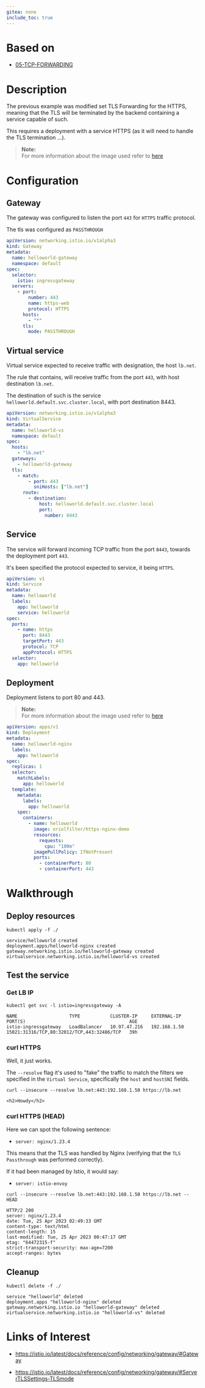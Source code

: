 ```yaml
---
gitea: none
include_toc: true
---
```


# Based on

- [05-TCP-FORWARDING](../05-TCP-FORWARDING)

# Description

The previous example was modified set TLS Forwarding for the HTTPS, meaning that the TLS will be terminated by the backend containing a service capable of such.

This requires a deployment with a service HTTPS (as it will need to handle the TLS termination ...). 

> **Note:**\
> For more information about the image used refer to [here](https://hub.docker.com/r/oriolfilter/https-nginx-demo)

# Configuration

## Gateway

The gateway was configured to listen the port `443` for `HTTPS` traffic protocol.

The tls was configured as `PASSTHROUGH`

```yaml
apiVersion: networking.istio.io/v1alpha3
kind: Gateway
metadata:
  name: helloworld-gateway
  namespace: default
spec:
  selector:
    istio: ingressgateway
  servers:
    - port:
        number: 443
        name: https-web
        protocol: HTTPS
      hosts:
        - "*"
      tls:
        mode: PASSTHROUGH
```

## Virtual service

Virtual service expected to receive traffic with designation, the host `lb.net`.

The rule that contains, will receive traffic from the port `443`, with host destination `lb.net`.

The destination of such is the service `helloworld.default.svc.cluster.local`, with port destination 8443.

```yaml
apiVersion: networking.istio.io/v1alpha3
kind: VirtualService
metadata:
  name: helloworld-vs
  namespace: default
spec:
  hosts:
    - "lb.net"
  gateways:
    - helloworld-gateway
  tls:
    - match:
        - port: 443
          sniHosts: ["lb.net"]
      route:
        - destination:
            host: helloworld.default.svc.cluster.local
            port:
              number: 8443
```

## Service

The service will forward incoming TCP traffic from the port `8443`, towards the deployment port `443`.

It's been specified the protocol expected to service, it being `HTTPS`.

```yaml
apiVersion: v1
kind: Service
metadata:
  name: helloworld
  labels:
    app: helloworld
    service: helloworld
spec:
  ports:
    - name: https
      port: 8443
      targetPort: 443
      protocol: TCP
      appProtocol: HTTPS
  selector:
    app: helloworld
```

## Deployment

Deployment listens to port 80 and 443.

> **Note:**\
> For more information about the image used refer to [here](https://hub.docker.com/r/oriolfilter/https-nginx-demo)

```yaml
apiVersion: apps/v1
kind: Deployment
metadata:
  name: helloworld-nginx
  labels:
    app: helloworld
spec:
  replicas: 1
  selector:
    matchLabels:
      app: helloworld
  template:
    metadata:
      labels:
        app: helloworld
    spec:
      containers:
        - name: helloworld
          image: oriolfilter/https-nginx-demo
          resources:
            requests:
              cpu: "100m"
          imagePullPolicy: IfNotPresent
          ports:
            - containerPort: 80
            - containerPort: 443
```

# Walkthrough

## Deploy resources

```shell
kubectl apply -f ./
```
```text
service/helloworld created
deployment.apps/helloworld-nginx created
gateway.networking.istio.io/helloworld-gateway created
virtualservice.networking.istio.io/helloworld-vs created
```

## Test the service

### Get LB IP

```shell
kubectl get svc -l istio=ingressgateway -A
```
```text
NAME                   TYPE           CLUSTER-IP     EXTERNAL-IP    PORT(S)                                      AGE
istio-ingressgateway   LoadBalancer   10.97.47.216   192.168.1.50   15021:31316/TCP,80:32012/TCP,443:32486/TCP   39h
```

### curl HTTPS

Well, it just works.

The `--resolve` flag it's used to "fake" the traffic to match the filters we specified in the `Virtual Service`, specifically the `host` and `hostSNI` fields.

```shell
curl --insecure --resolve lb.net:443:192.168.1.50 https://lb.net
```
```text
<h2>Howdy</h2>
```

### curl HTTPS (HEAD)

Here we can spot the following sentence:

- `server: nginx/1.23.4`

This means that the TLS was handled by Nginx (verifying that the `TLS Passthrough` was performed correctly).

If it had been managed by Istio, it would say:

- `server: istio-envoy`

```shell
curl --insecure --resolve lb.net:443:192.168.1.50 https://lb.net --HEAD
```
```text
HTTP/2 200 
server: nginx/1.23.4
date: Tue, 25 Apr 2023 02:49:33 GMT
content-type: text/html
content-length: 15
last-modified: Tue, 25 Apr 2023 00:47:17 GMT
etag: "64472315-f"
strict-transport-security: max-age=7200
accept-ranges: bytes
```

## Cleanup

```shell
kubectl delete -f ./
```

```text
service "helloworld" deleted
deployment.apps "helloworld-nginx" deleted
gateway.networking.istio.io "helloworld-gateway" deleted
virtualservice.networking.istio.io "helloworld-vs" deleted
```

# Links of Interest

- https://istio.io/latest/docs/reference/config/networking/gateway/#Gateway

- https://istio.io/latest/docs/reference/config/networking/gateway/#ServerTLSSettings-TLSmode